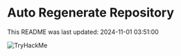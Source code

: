 # Auto Regenerate Repository

This README was last updated: 2024-11-01 03:51:00

 ![TryHackMe](https://tryhackme.com/badge/533634)